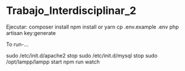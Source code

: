 # Trabajo_Interdisciplinar_2

Ejecutar:
composer install
npm install
or 
yarn
cp .env.example .env
php artisan key:generate

To run-...

sudo /etc/init.d/apache2 stop
sudo /etc/init.d/mysql stop
sudo /opt/lampp/lampp start
npm run watch
